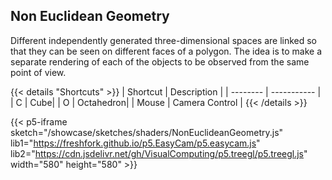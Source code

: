 ## Non Euclidean Geometry

Different independently generated three-dimensional spaces are linked so that they can be seen on different faces of a polygon. The idea is to make a separate rendering of each of the objects to be observed from the same point of view.

{{< details "Shortcuts" >}}
| Shortcut | Description |
| -------- | ----------- |
| C | Cube|
| O | Octahedron|
| Mouse | Camera Control |
{{< /details >}}

{{< p5-iframe sketch="/showcase/sketches/shaders/NonEuclideanGeometry.js" lib1="https://freshfork.github.io/p5.EasyCam/p5.easycam.js" lib2="https://cdn.jsdelivr.net/gh/VisualComputing/p5.treegl/p5.treegl.js" width="580" height="580" >}}